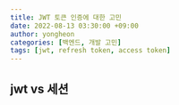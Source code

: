 ```yaml
---
title: JWT 토큰 인증에 대한 고민
date: 2022-08-13 03:30:00 +09:00
author: yongheon
categories: [백엔드, 개발 고민]
tags: [jwt, refresh token, access token]
---
```


## jwt vs 세션

